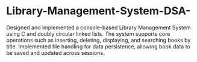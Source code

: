 # Library-Management-System-DSA-
Designed and implemented a console-based Library Management System using C and doubly circular linked lists. The system supports core operations such as inserting, deleting, displaying, and searching books by title. Implemented file handling for data persistence, allowing book data to be saved and updated across sessions.
